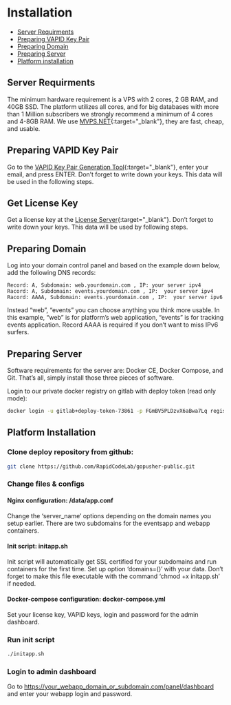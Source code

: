 # Installation

* [Server Requirments](#server-requirments)
* [Preparing VAPID Key Pair](#preparing-vapid-key-pair)
* [Preparing Domain](#preparing-domain)
* [Preparing Server](#preparing-server)
* [Platform installation](#platform-installation)


## Server Requirments

The minimum hardware requirement is a VPS with 2 cores, 2 GB RAM, and 40GB SSD. The platform utilizes all cores, and for big databases with more than 1 Million subscribers we strongly recommend a minimum of 4 cores and 4-8GB RAM. We use [MVPS.NET](https://www.mvps.net/?aff=5114){:target="_blank"}, they are fast, cheap, and usable.

## Preparing VAPID Key Pair

Go to the [VAPID Key Pair Generation Tool](https://tools.reactpwa.com/vapid/){:target="_blank"}, enter your email, and press ENTER. Don’t forget to write down your keys. This data will be used in the following steps.


## Get License Key

Get a license key at the [License Server](https://lc.rapidcodelab.com/){:target="_blank"}. Don’t forget to write down your keys. This data will be used by following steps.


## Preparing Domain 

Log into your domain control panel and based on the example down below, add the following DNS records:

    Record: A, Subdomain: web.yourdomain.com , IP: your server ipv4 
    Racord: A, Subdomain: events.yourdomain.com , IP:  your server ipv4 
    Racord: AAAA, Subdomain: events.yourdomain.com , IP:  your server ipv6

Instead “web”, “events” you can choose anything you think more usable. In this example, “web” is for platform’s web application, “events” is for tracking events application. Record AAAA is required if you don’t want to miss IPv6 surfers.


## Preparing Server

Software requirements for the server are: Docker CE, Docker Compose, and Git. That’s all, simply install those three pieces of software.

Login to our private docker registry on gitlab with deploy token (read only mode):

```bash 
docker login -u gitlab+deploy-token-73861 -p FGmBV5PLDzvX6aBwa7Lq registry.gitlab.com 
```



## Platform Installation

### Clone deploy repository from github:

```bash
git clone https://github.com/RapidCodeLab/gopusher-public.git
```

### Change files & configs

#### Nginx configuration: /data/app.conf

Change the ‘server_name’ options depending on the domain names you setup earlier. There are two subdomains for the eventsapp and webapp containers.

#### Init script: initapp.sh

Init script will automatically get SSL certified for your subdomains and run containers for the first time. Set up option ‘domains=()’ with your data. Don’t forget to make this file executable with the command ‘chmod +x initapp.sh’ if needed.


#### Docker-compose configuration: docker-compose.yml

Set your license key, VAPID keys, login and password for the admin dashboard.

### Run init script

```bash
./initapp.sh
```

### Login to admin dashboard 

Go to https://your_webapp_domain_or_subdomain.com/panel/dashboard and enter your webapp login and password.

